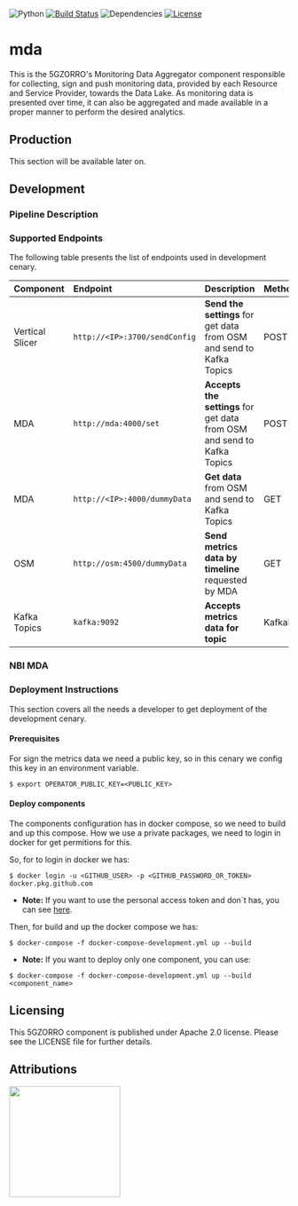 ![Python](https://img.shields.io/badge/python-v3.6+-blue.svg)
[![Build Status](https://travis-ci.org/anfederico/Clairvoyant.svg?branch=master)](https://travis-ci.org/anfederico/Clairvoyant)
![Dependencies](https://img.shields.io/badge/dependencies-up%20to%20date-brightgreen.svg)
[![License](https://img.shields.io/badge/license-Apache-blue.svg)](https://opensource.org/licenses/Apache-2.0)

# mda
This is the 5GZORRO's Monitoring Data Aggregator component responsible for collecting, sign and push monitoring data, provided by each Resource and Service Provider, towards the Data Lake. As monitoring data is presented over time, it can also be aggregated and made available in a proper manner to perform the desired analytics.

## Production
This section will be available later on.

## Development

### Pipeline Description

### Supported Endpoints
The following table presents the list of endpoints used in development cenary.

**Component**|**Endpoint**|**Description**|**Method**
:----|:----|:----|:----
Vertical Slicer|`http://<IP>:3700/sendConfig`|**Send the settings** for get data from OSM and send to Kafka Topics| POST
MDA|`http://mda:4000/set`|**Accepts the settings** for get data from OSM and send to Kafka Topics| POST
MDA|`http://<IP>:4000/dummyData`|**Get data** from OSM and send to Kafka Topics| GET
OSM|`http://osm:4500/dummyData`|**Send metrics data by timeline** requested by MDA| GET
Kafka Topics|`kafka:9092`|**Accepts metrics data for topic**| KafkaProducer

### NBI MDA

### Deployment Instructions
This section covers all the needs a developer to get deployment of the development cenary.

#### Prerequisites
For sign the metrics data we need a public key, so in this cenary we config this key in an environment variable.
```
$ export OPERATOR_PUBLIC_KEY=<PUBLIC_KEY>
```
#### Deploy components
The components configuration has in docker compose, so we need to build and up this compose. How we use a private packages, we need to login in docker for get permitions for this.

So, for to login in docker we has:
```
$ docker login -u <GITHUB_USER> -p <GITHUB_PASSWORD_OR_TOKEN>  docker.pkg.github.com
```
 * **Note:** If you want to use the personal access token and don´t has, you can see [here](https://docs.github.com/en/github/authenticating-to-github/creating-a-personal-access-token).

Then, for build and up the docker compose we has:
```
$ docker-compose -f docker-compose-development.yml up --build
```
 * **Note:** If you want to deploy only one component, you can use:
```
$ docker-compose -f docker-compose-development.yml up --build <component_name>
```

## Licensing

This 5GZORRO component is published under Apache 2.0 license. Please see the LICENSE file for further details.

## Attributions

<img src="https://www.5gzorro.eu/wp-content/uploads/2019/11/5GZorro-D12-1024x539-copia.png" width="200" />
